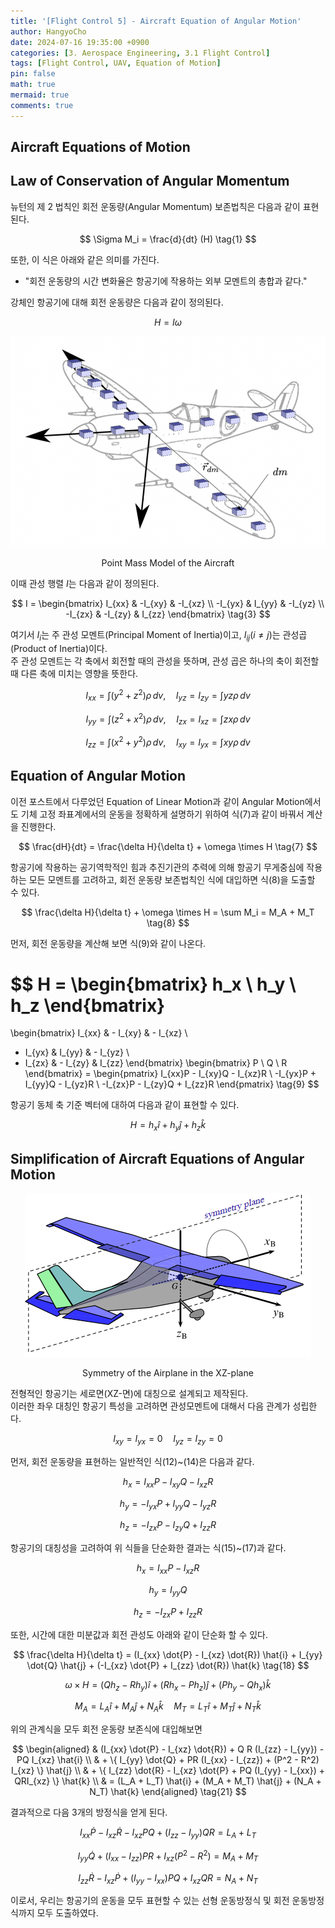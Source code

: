```yaml
---
title: '[Flight Control 5] - Aircraft Equation of Angular Motion'
author: HangyoCho
date: 2024-07-16 19:35:00 +0900
categories: [3. Aerospace Engineering, 3.1 Flight Control]
tags: [Flight Control, UAV, Equation of Motion]
pin: false
math: true
mermaid: true
comments: true
---
```


## Aircraft Equations of Motion 

## Law of Conservation of Angular Momentum

뉴턴의 제 2 법칙인 회전 운동량(Angular Momentum) 보존법칙은 다음과 같이 표현된다.

$$
\Sigma M_i = \frac{d}{dt} (H)
\tag{1}
$$
 
또한, 이 식은 아래와 같은 의미를 가진다.  

- "회전 운동량의 시간 변화율은 항공기에 작용하는 외부 모멘트의 총합과 같다."
  
강체인 항공기에 대해 회전 운동량은 다음과 같이 정의된다.

$$
H = I \omega \tag{2}
$$

<div style="text-align: center;">
  <img src="./image/flight control/aircraft_point_mass_model.png" alt="Point Mass Model of the Aircraft"/>
  <p>Point Mass Model of the Aircraft</p>
</div>


이때 관성 행렬 $I$는 다음과 같이 정의된다.

$$
I = 
\begin{bmatrix}
I_{xx} & -I_{xy} & -I_{xz} \\
-I_{yx} & I_{yy} & -I_{yz} \\
-I_{zx} & -I_{zy} & I_{zz} 
\end{bmatrix}
\tag{3}
$$

여기서 $I_i$는 주 관성 모멘트(Principal Moment of Inertia)이고, $I_{ij} (i \neq j)$는 관성곱(Product of Inertia)이다.  
주 관성 모멘트는 각 축에서 회전할 때의 관성을 뜻하며, 관성 곱은 하나의 축이 회전할 때 다른 축에 미치는 영향을 뜻한다.

$$
I_{xx} = \int (y^2 + z^2) \rho \, dv, \quad I_{yz} = I_{zy} = \int yz \rho \, dv
\tag{4}
$$

$$
I_{yy} = \int (z^2 + x^2) \rho \, dv, \quad I_{zx} = I_{xz} = \int zx \rho \, dv
\tag{5}
$$

$$
I_{zz} = \int (x^2 + y^2) \rho \, dv, \quad I_{xy} = I_{yx} = \int xy \rho \, dv
\tag{6}
$$


## Equation of Angular Motion

이전 포스트에서 다루었던 Equation of Linear Motion과 같이 Angular Motion에서도 기체 고정 좌표계에서의 운동을 정확하게 설명하기 위하여 식(7)과 같이 바꿔서 계산을 진행한다.

$$
\frac{dH}{dt} = \frac{\delta H}{\delta t} + \omega \times H
\tag{7}
$$

항공기에 작용하는 공기역학적인 힘과 추진기관의 추력에 의해 항공기 무게중심에 작용하는 모든 모멘트를 고려하고, 회전 운동량 보존법칙인 식에 대입하면 식(8)을 도출할 수 있다.

$$
\frac{\delta H}{\delta t} + \omega \times H = \sum M_i = M_A + M_T \tag{8}
$$

먼저, 회전 운동량을 계산해 보면 식(9)와 같이 나온다.

$$
H =
\begin{bmatrix}
h_x \\
h_y \\
h_z
\end{bmatrix}
=
\begin{bmatrix}
I_{xx}   & - I_{xy} & - I_{xz} \\
- I_{yx} & I_{yy}   & - I_{yz} \\
- I_{zx} & - I_{zy} & I_{zz}
\end{bmatrix}
\begin{bmatrix}
P \\
Q \\
R
\end{bmatrix}
=
\begin{pmatrix}
I_{xx}P - I_{xy}Q - I_{xz}R \\
-I_{yx}P + I_{yy}Q - I_{yz}R \\
-I_{zx}P - I_{zy}Q + I_{zz}R
\end{pmatrix}
\tag{9}
$$
 
항공기 동체 축 기준 벡터에 대하여 다음과 같이 표현할 수 있다.

$$
H = h_x \hat{i} + h_y \hat{j} + h_z \hat{k} \tag{10}
$$


## Simplification of Aircraft Equations of Angular Motion

<div style="text-align: center;">
  <img src="./image/flight control/symmetry_airplane.png" alt="Symmetry of the Airplane in the XZ-plane"/>
  <p>Symmetry of the Airplane in the XZ-plane</p>
</div>

전형적인 항공기는 세로면(XZ-면)에 대칭으로 설계되고 제작된다.  
이러한 좌우 대칭인 항공기 특성을 고려하면 관성모멘트에 대해서 다음 관계가 성립한다.

$$
I_{xy} = I_{yx} = 0 \quad I_{yz} = I_{zy} = 0 \tag{11}
$$

먼저, 회전 운동량을 표현하는 일반적인 식(12)~(14)은 다음과 같다.

$$
h_x = I_{xx}P - I_{xy}Q - I_{xz}R \tag{12}
$$

$$
h_y = -I_{yx}P + I_{yy}Q - I_{yz}R \tag{13}
$$

$$
h_z = -I_{zx}P - I_{zy}Q + I_{zz}R \tag{14}
$$

항공기의 대칭성을 고려하여 위 식들을 단순화한 결과는 식(15)~(17)과 같다.

$$
h_x = I_{xx} P - I_{xz} R \tag{15}
$$

$$
h_y = I_{yy} Q \tag{16}
$$

$$
h_z = -I_{zx} P + I_{zz} R \tag{17}
$$

또한, 시간에 대한 미분값과 회전 관성도 아래와 같이 단순화 할 수 있다.

$$
\frac{\delta H}{\delta t} = (I_{xx} \dot{P} - I_{xz} \dot{R}) \hat{i} + I_{yy} \dot{Q} \hat{j} + (-I_{xz} \dot{P} + I_{zz} \dot{R}) \hat{k} \tag{18}
$$

$$
\omega \times H = (Q h_z - R h_y) \hat{i} + (R h_x - P h_z) \hat{j} + (P h_y - Q h_x) \hat{k} \tag{19}
$$

$$
M_A = L_A \hat{i} + M_A \hat{j} + N_A \hat{k} \quad M_T = L_T \hat{i} + M_T \hat{j} + N_T \hat{k} \tag{20}
$$
 

위의 관계식을 모두 회전 운동량 보존식에 대입해보면

$$
\begin{aligned}
& (I_{xx} \dot{P} - I_{xz} \dot{R}) + Q  R (I_{zz} - I_{yy}) - PQ I_{xz} \hat{i} \\
& + \{ I_{yy} \dot{Q} + PR (I_{xx} - I_{zz}) + (P^2 - R^2) I_{xz} \} \hat{j} \\
& + \{ I_{zz} \dot{R} - I_{xz} \dot{P} + PQ (I_{yy} - I_{xx}) + QRI_{xz}  \} \hat{k} \\
& = (L_A + L_T) \hat{i} + (M_A + M_T) \hat{j} + (N_A + N_T) \hat{k}
\end{aligned} \tag{21}
$$

결과적으로 다음 3개의 방정식을 얻게 된다.

$$
I_{xx} \dot{P} - I_{xz} \dot{R} - I_{xz} PQ + (I_{zz} - I_{yy}) QR = L_A + L_T \tag{22}
$$

$$
I_{yy} \dot{Q} + (I_{xx} - I_{zz}) PR + I_{xz} (P^2 - R^2) = M_A + M_T \tag{23}
$$

$$
I_{zz} \dot{R} - I_{xz} \dot{P} + (I_{yy} - I_{xx}) PQ + I_{xz} QR = N_A + N_T \tag{24}
$$


이로서, 우리는 항공기의 운동을 모두 표현할 수 있는 선형 운동방정식 및 회전 운동방정식까지 모두 도출하였다.